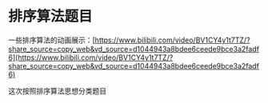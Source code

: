 # 排序算法题目

一些排序算法的动画展示：[https://www.bilibili.com/video/BV1CY4y1t7TZ/?share_source=copy_web&vd_source=d1044943a8bdee6ceede9bce3a2fadf6](https://www.bilibili.com/video/BV1CY4y1t7TZ/?share_source=copy_web&vd_source=d1044943a8bdee6ceede9bce3a2fadf6)



这次按照排序算法思想分类题目
